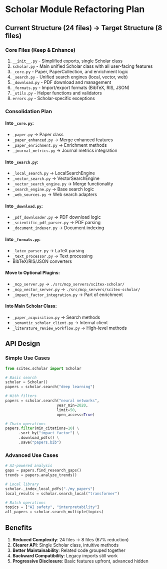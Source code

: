 # Scholar Module Refactoring Plan

## Current Structure (24 files) → Target Structure (8 files)

### Core Files (Keep & Enhance)
1. `__init__.py` - Simplified exports, single Scholar class
2. `scholar.py` - Main unified Scholar class with all user-facing features
3. `_core.py` - Paper, PaperCollection, and enrichment logic
4. `_search.py` - Unified search engines (local, vector, web)
5. `_download.py` - PDF download and management
6. `_formats.py` - Import/export formats (BibTeX, RIS, JSON)
7. `_utils.py` - Helper functions and validators
8. `errors.py` - Scholar-specific exceptions

### Consolidation Plan

#### Into `_core.py`:
- `_paper.py` → Paper class
- `_paper_enhanced.py` → Merge enhanced features
- `_paper_enrichment.py` → Enrichment methods
- `_journal_metrics.py` → Journal metrics integration

#### Into `_search.py`:
- `_local_search.py` → LocalSearchEngine
- `_vector_search.py` → VectorSearchEngine  
- `_vector_search_engine.py` → Merge functionality
- `_search_engine.py` → Base search logic
- `_web_sources.py` → Web search adapters

#### Into `_download.py`:
- `_pdf_downloader.py` → PDF download logic
- `_scientific_pdf_parser.py` → PDF parsing
- `_document_indexer.py` → Document indexing

#### Into `_formats.py`:
- `_latex_parser.py` → LaTeX parsing
- `_text_processor.py` → Text processing
- BibTeX/RIS/JSON converters

#### Move to Optional Plugins:
- `_mcp_server.py` → `./src/mcp_servers/scitex-scholar/`
- `_mcp_vector_server.py` → `./src/mcp_servers/scitex-scholar/`
- `_impact_factor_integration.py` → Part of enrichment

#### Into Main Scholar Class:
- `_paper_acquisition.py` → Search methods
- `_semantic_scholar_client.py` → Internal client
- `_literature_review_workflow.py` → High-level methods

## API Design

### Simple Use Cases
```python
from scitex.scholar import Scholar

# Basic search
scholar = Scholar()
papers = scholar.search("deep learning")

# With filters
papers = scholar.search("neural networks", 
                       year_min=2020,
                       limit=50,
                       open_access=True)

# Chain operations
papers.filter(min_citations=10) \
      .sort_by("impact_factor") \
      .download_pdfs() \
      .save("papers.bib")
```

### Advanced Use Cases
```python
# AI-powered analysis
gaps = papers.find_research_gaps()
trends = papers.analyze_trends()

# Local library
scholar._index_local_pdfs("./my_papers")
local_results = scholar.search_local("transformer")

# Batch operations
topics = ["AI safety", "interpretability"]
all_papers = scholar.search_multiple(topics)
```

## Benefits
1. **Reduced Complexity**: 24 files → 8 files (67% reduction)
2. **Clearer API**: Single Scholar class, intuitive methods
3. **Better Maintainability**: Related code grouped together
4. **Backward Compatibility**: Legacy imports still work
5. **Progressive Disclosure**: Basic features upfront, advanced hidden